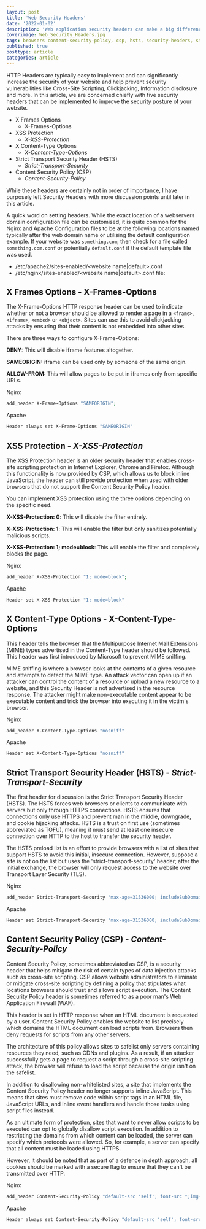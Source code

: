 ```yaml
---
layout: post
title: 'Web Security Headers'
date: '2022-01-02'
description: 'Web application security headers can make a big difference in reducing the attack surface of a clients application. Knowing the differences is an essential part of a consultants repertoire.'
coverimage: Web_Security_Headers.jpg
tags: browsers content-security-policy, csp, hsts, security-headers, strict-transport-security, x-content-type-options, x-frame-options
published: true
posttype: article
categories: article
---
```

HTTP Headers are typically easy to implement and can significantly increase the security of your website and help prevent security vulnerabilities like Cross-Site Scripting, Clickjacking, Information disclosure and more. In this article, we are concerned chiefly with five security headers that can be implemented to improve the security posture of your website.

- X Frames Options
    - X-Frames-Options
- XSS Protection
    - *X-XSS-Protection*
- X Content-Type Options
    - *X-Content-Type-Options*
- Strict Transport Security Header (HSTS)
    - *Strict-Transport-Security*
- Content Security Policy (CSP)
    - *Content-Security-Policy*

While these headers are certainly not in order of importance, I have purposely left Security Headers with more discussion points until later in this article.

A quick word on setting headers. While the exact location of a webservers domain configuration file can be customised, it is quite common for the Nginx and Apache Configuration files to be at the following locations named typically after the web domain name or utilising the default configuration example. If your website was `something.com`, then check for a file called `something.com.conf` or potentially `default.conf` if the default template file was used.

- /etc/apache2/sites-enabled/<website name|default>.conf
- /etc/nginx/sites-enabled/<website name|default>.conf file:

## X Frames Options - X-Frames-Options

The X-Frame-Options HTTP response header can be used to indicate whether or not a browser should be allowed to render a page in a `<frame>`, `<iframe>`, `<embed>` or `<object>`. Sites can use this to avoid clickjacking attacks by ensuring that their content is not embedded into other sites.

There are three ways to configure X-Frame-Options:

**DENY:** This will disable iframe features altogether.

**SAMEORIGIN:** iframe can be used only by someone of the same origin.

**ALLOW-FROM:** This will allow pages to be put in iframes only from specific URLs.

Nginx

```bash
add_header X-Frame-Options "SAMEORIGIN";
```

Apache

```bash
Header always set X-Frame-Options "SAMEORIGIN"
```

## XSS Protection - *X-XSS-Protection*

The XSS Protection header is an older security header that enables cross-site scripting protection in Internet Explorer, Chrome and Firefox. Although this functionality is now provided by CSP, which allows us to block inline JavaScript, the header can still provide protection when used with older browsers that do not support the Content Security Policy header.

You can implement XSS protection using the three options depending on the specific need.

**X-XSS-Protection: 0**: This will disable the filter entirely.

**X-XSS-Protection: 1**: This will enable the filter but only sanitizes potentially malicious scripts.

**X-XSS-Protection: 1; mode=block**: This will enable the filter and completely blocks the page.

Nginx

```bash
add_header X-XSS-Protection "1; mode=block";
```

Apache

```bash
Header set X-XSS-Protection "1; mode=block"
```

## X Content-Type Options - X-Content-Type-Options

This header tells the browser that the Multipurpose Internet Mail Extensions (MIME) types advertised in the Content-Type header should be followed. This header was first introduced by Microsoft to prevent MIME sniffing.

MIME sniffing is where a browser looks at the contents of a given resource and attempts to detect the MIME type. An attack vector can open up if an attacker can control the content of a resource or upload a new resource to a website, and this Security Header is not advertised in the resource response. The attacker might make non-executable content appear to be executable content and trick the browser into executing it in the victim's browser.

Nginx

```bash
add_header X-Content-Type-Options "nosniff"
```

Apache

```bash
Header set X-Content-Type-Options "nosniff"
```

## Strict Transport Security Header (HSTS) - *Strict-Transport-Security*

The first header for discussion is the Strict Transport Security Header (HSTS). The HSTS forces web browsers or clients to communicate with servers but only through HTTPS connections. HSTS ensures that connections only use HTTPS and prevent man in the middle, downgrade, and cookie hijacking attacks. HSTS is a trust on first use (sometimes abbreviated as TOFU), meaning it must send at least one insecure connection over HTTP to the host to transfer the security header.

The HSTS preload list is an effort to provide browsers with a list of sites that support HSTS to avoid this initial, insecure connection. However, suppose a site is not on the list but uses the 'strict-transport-security' header; after the initial exchange, the browser will only request access to the website over Transport Layer Security (TLS).

Nginx

```bash
add_header Strict-Transport-Security 'max-age=31536000; includeSubDomains; preload';
```

Apache

```bash
Header set Strict-Transport-Security "max-age=31536000; includeSubDomains; preload"
```

## Content Security Policy (CSP) - *Content-Security-Policy*

Content Security Policy, sometimes abbreviated as CSP, is a security header that helps mitigate the risk of certain types of data injection attacks such as cross-site scripting. CSP allows website administrators to eliminate or mitigate cross-site scripting by defining a policy that stipulates what locations browsers should trust and allows script execution. The Content Security Policy header is sometimes referred to as a poor man's Web Application Firewall (WAF).

This header is set in HTTP response when an HTML document is requested by a user. Content Security Policy enables the website to list precisely which domains the HTML document can load scripts from. Browsers then deny requests for scripts from any other servers.

The architecture of this policy allows sites to safelist only servers containing resources they need, such as CDNs and plugins. As a result, if an attacker successfully gets a page to request a script through a cross-site scripting attack, the browser will refuse to load the script because the origin isn't on the safelist.

In addition to disallowing non-whitelisted sites, a site that implements the Content Security Policy header no longer supports inline JavaScript. This means that sites must remove code within script tags in an HTML file, JavaScript URLs, and inline event handlers and handle those tasks using script files instead.

As an ultimate form of protection, sites that want to never allow scripts to be executed can opt to globally disallow script execution. In addition to restricting the domains from which content can be loaded, the server can specify which protocols were allowed. So, for example, a server can specify that all content must be loaded using HTTPS.

However, it should be noted that as part of a defence in depth approach, all cookies should be marked with a secure flag to ensure that they can't be transmitted over HTTP.

Nginx

```bash
add_header Content-Security-Policy "default-src 'self'; font-src *;img-src * data:; script-src *; style-src *";
```

Apache

```bash
Header always set Content-Security-Policy "default-src 'self'; font-src *;img-src * data:; script-src *; style-src *;"
```